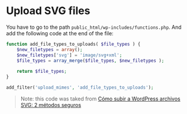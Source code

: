 # Upload SVG files

You have to go to the path `public_html/wp-includes/functions.php`. And add the following code at the end of the file:

```php
function add_file_types_to_uploads( $file_types ) {
    $new_filetypes = array();
    $new_filetypes['svg'] = 'image/svg+xml';
    $file_types = array_merge($file_types, $new_filetypes );
    
    return $file_types;
}

add_filter('upload_mimes', 'add_file_types_to_uploads');
```

> Note: this code was taked from [Cómo subir a WordPress archivos SVG: 2 métodos seguros](https://www.hostinger.co/tutoriales/cargar-en-wordpress-svg)

